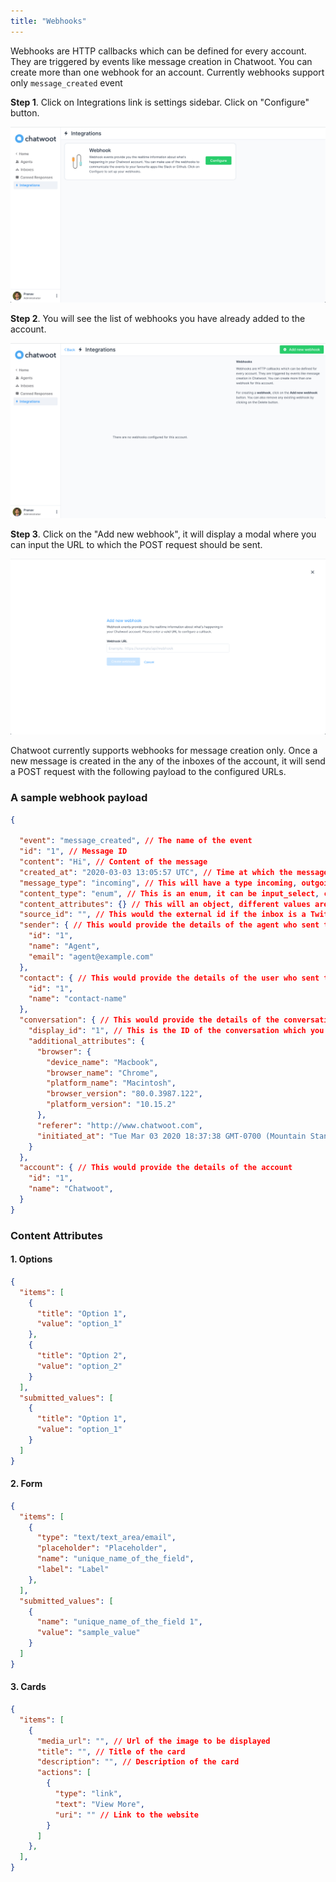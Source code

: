 ```yaml
---
title: "Webhooks"
---
```


Webhooks are HTTP callbacks which can be defined for every account. They are triggered by events like message creation in Chatwoot. You can create more than one webhook for an account. Currently webhooks support only `message_created` event

**Step 1**. Click on Integrations link is settings sidebar. Click on "Configure" button.

![integrations](./images/integrations.png)

**Step 2**. You will see the list of webhooks you have already added to the account.

![configure](./images/configure.png)

**Step 3**. Click on the "Add new webhook", it will display a modal where you can input the URL to which the POST request should be sent.

![add-a-webhook](./images/add-a-webhook.png)

Chatwoot currently supports webhooks for message creation only. Once a new message is created in the any of the inboxes of the account, it will send a POST request with the following payload to the configured URLs.

### A sample webhook payload

```json
{

  "event": "message_created", // The name of the event
  "id": "1", // Message ID
  "content": "Hi", // Content of the message
  "created_at": "2020-03-03 13:05:57 UTC", // Time at which the message was sent
  "message_type": "incoming", // This will have a type incoming, outgoing or template. Incoming messages are sent by the user from the widget, Outgoing messages are sent by the agent to the user.
  "content_type": "enum", // This is an enum, it can be input_select, cards, form or text. The message_type will be template if content_type is one og these. Default value is text
  "content_attributes": {} // This will an object, different values are defined below
  "source_id": "", // This would the external id if the inbox is a Twitter or Facebook integration.
  "sender": { // This would provide the details of the agent who sent this message
    "id": "1",
    "name": "Agent",
    "email": "agent@example.com"
  },
  "contact": { // This would provide the details of the user who sent this message
    "id": "1",
    "name": "contact-name"
  },
  "conversation": { // This would provide the details of the conversation
    "display_id": "1", // This is the ID of the conversation which you can see in the dashboard.
    "additional_attributes": {
      "browser": {
        "device_name": "Macbook",
        "browser_name": "Chrome",
        "platform_name": "Macintosh",
        "browser_version": "80.0.3987.122",
        "platform_version": "10.15.2"
      },
      "referer": "http://www.chatwoot.com",
      "initiated_at": "Tue Mar 03 2020 18:37:38 GMT-0700 (Mountain Standard Time)"
    }
  },
  "account": { // This would provide the details of the account
    "id": "1",
    "name": "Chatwoot",
  }
}
```

### Content Attributes

#### 1. Options

```json
{
  "items": [
    {
      "title": "Option 1",
      "value": "option_1"
    },
    {
      "title": "Option 2",
      "value": "option_2"
    }
  ],
  "submitted_values": [
    {
      "title": "Option 1",
      "value": "option_1"
    }
  ]
}
```

#### 2. Form

```json
{
  "items": [
    {
      "type": "text/text_area/email",
      "placeholder": "Placeholder",
      "name": "unique_name_of_the_field",
      "label": "Label"
    },
  ],
  "submitted_values": [
    {
      "name": "unique_name_of_the_field 1",
      "value": "sample_value"
    }
  ]
}
```

#### 3. Cards

```json
{
  "items": [
    {
      "media_url": "", // Url of the image to be displayed
      "title": "", // Title of the card
      "description": "", // Description of the card
      "actions": [
        {
          "type": "link",
          "text": "View More",
          "uri": "" // Link to the website
        }
      ]
    },
  ],
}
```

